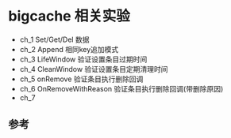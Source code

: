 # bigcache 相关实验

- ch_1 Set/Get/Del 数据
- ch_2 Append 相同key追加模式
- ch_3 LifeWindow 验证设置条目过期时间
- ch_4 CleanWindow 验证设置条目定期清理时间
- ch_5 onRemove 验证条目执行删除回调
- ch_6 OnRemoveWithReason 验证条目执行删除回调(带删除原因)
- ch_7 


## 参考
